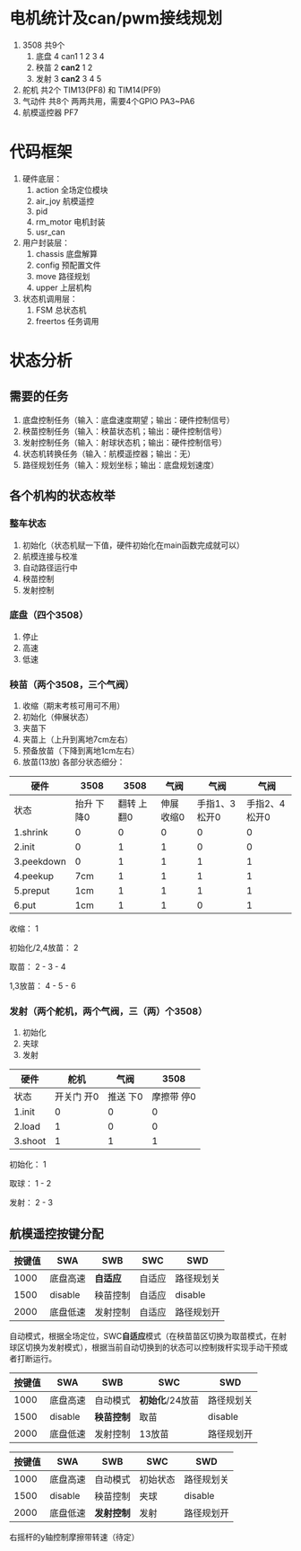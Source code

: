 # 电机统计及can/pwm接线规划
1. 3508 共9个
	1. 底盘 4           can1    1 2 3 4
	2. 秧苗 2           **can2**    1 2
	3. 发射 3           **can2**    3 4 5
2. 舵机 共2个            TIM13(PF8) 和 TIM14(PF9)
3. 气动件 共8个         两两共用，需要4个GPIO PA3~PA6
4. 航模遥控器            PF7

# 代码框架

1. 硬件底层：
	1. action 全场定位模块
	2. air_joy 航模遥控
	3. pid
	4. rm_motor 电机封装
	5. usr_can
2. 用户封装层：
	1. chassis 底盘解算
	2. config 预配置文件
	3. move 路径规划
	4. upper 上层机构
3. 状态机调用层：
	1. FSM 总状态机
	2. freertos 任务调用

# 状态分析

## 需要的任务

1. 底盘控制任务（输入：底盘速度期望；输出：硬件控制信号）
2. 秧苗控制任务（输入：秧苗状态机；输出：硬件控制信号）
3. 发射控制任务（输入：射球状态机；输出：硬件控制信号）
4. 状态机转换任务（输入：航模遥控器；输出：无）
5. 路径规划任务（输入：规划坐标；输出：底盘规划速度）


## 各个机构的状态枚举

### 整车状态
1. 初始化（状态机赋一下值，硬件初始化在main函数完成就可以）
2. 航模连接与校准
3. 自动路径运行中
4. 秧苗控制
5. 发射控制

### 底盘（四个3508）

 1. 停止
 2. 高速
 3. 低速

### 秧苗（两个3508，三个气阀）

1. 收缩（期末考核可用可不用）
2. 初始化（伸展状态）
3. 夹苗下
4. 夹苗上（上升到离地7cm左右）
5. 预备放苗（下降到离地1cm左右）
6. 放苗(13放)
各部分状态细分：

| 硬件 | 3508 | 3508 | 气阀 | 气阀 | 气阀 |
| ---- | ---- | ---- | ---- | ---- | ---- |
| 状态 | 抬升 下降0 | 翻转 上翻0 | 伸展 收缩0 | 手指1、3 松开0 | 手指2、4 松开0 |
| 1.shrink | 0 | 0 | 0 | 0 | 0 |
| 2.init | 0 | 1 | 1 | 0 | 0 |
| 3.peekdown | 0 | 1 | 1 | 1 | 1 |
| 4.peekup | 7cm | 1 | 1 | 1 | 1 |
| 5.preput | 1cm | 1 | 1 | 1 | 1 |
| 6.put | 1cm | 1 | 1 | 0 | 1 |


收缩：
	1

初始化/2,4放苗：
	2

取苗：
	2 - 3 - 4

1,3放苗：
	4 - 5 - 6


### 发射（两个舵机，两个气阀，三（两）个3508）

1. 初始化
2. 夹球
4. 发射

| 硬件 | 舵机 | 气阀 | 3508 |
| ---- | ---- | ---- | ---- |
| 状态 | 开关门 开0 | 推送 下0 | 摩擦带 停0 |
| 1.init | 0 | 0 | 0 |
| 2.load | 1 | 0 | 0 |
| 3.shoot | 1 | 1 | 1 |

初始化：
	1

取球：
	1 - 2

发射：
	2 - 3

## 航模遥控按键分配

| 按键值 | SWA | SWB | SWC | SWD |
| ---- | ---- | ---- | ---- | ---- |
| 1000 | 底盘高速 | **自适应** | 自适应 | 路径规划关 |
| 1500 | disable | 秧苗控制 | 自适应 | disable |
| 2000 | 底盘低速 | 发射控制 | 自适应 | 路径规划开 |
自动模式，根据全场定位，SWC**自适应**模式（在秧苗苗区切换为取苗模式，在射球区切换为发射模式），根据当前自动切换到的状态可以控制拨杆实现手动干预或者打断运行。

| 按键值 | SWA | SWB | SWC | SWD |
| ---- | ---- | ---- | ---- | ---- |
| 1000 | 底盘高速 | 自动模式 | **初始化**/24放苗 | 路径规划关 |
| 1500 | disable | **秧苗控制** | 取苗 | disable |
| 2000 | 底盘低速 | 发射控制 | 13放苗 | 路径规划开 |

| 按键值 | SWA | SWB | SWC | SWD |
| ---- | ---- | ---- | ---- | ---- |
| 1000 | 底盘高速 | 自动模式 | 初始状态 | 路径规划关 |
| 1500 | disable | 秧苗控制 | 夹球 | disable |
| 2000 | 底盘低速 | **发射控制** | 发射 | 路径规划开 |
右摇杆的y轴控制摩擦带转速（待定）